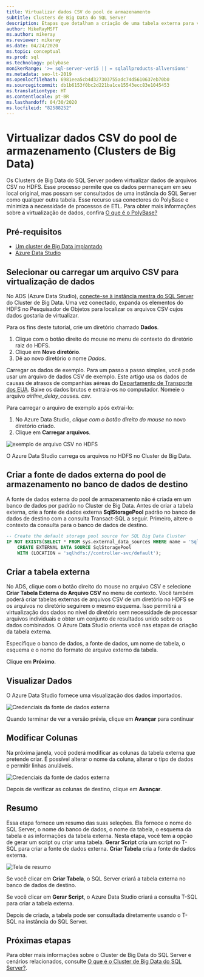 ```yaml
---
title: Virtualizar dados CSV do pool de armazenamento
subtitle: Clusters de Big Data do SQL Server
description: Etapas que detalham a criação de uma tabela externa para virtualização de um arquivo CSV em um Cluster de Big Data
author: MikeRayMSFT
ms.author: mikeray
ms.reviewer: mikeray
ms.date: 04/24/2020
ms.topic: conceptual
ms.prod: sql
ms.technology: polybase
monikerRange: '>= sql-server-ver15 || = sqlallproducts-allversions'
ms.metadata: seo-lt-2019
ms.openlocfilehash: 6981eea5cb4d327303755adc74d5610637eb70b0
ms.sourcegitcommit: db1b6153f0bc2d221ba1ce15543ecc83e1045453
ms.translationtype: HT
ms.contentlocale: pt-BR
ms.lasthandoff: 04/30/2020
ms.locfileid: "82588252"
---
```

# <a name="virtualize-csv-data-from-storage-pool-big-data-clusters"></a>Virtualizar dados CSV do pool de armazenamento (Clusters de Big Data)

Os Clusters de Big Data do SQL Server podem virtualizar dados de arquivos CSV no HDFS. Esse processo permite que os dados permaneçam em seu local original, mas possam ser consultados de uma instância do SQL Server como qualquer outra tabela. Esse recurso usa conectores do PolyBase e minimiza a necessidade de processos de ETL. Para obter mais informações sobre a virtualização de dados, confira [O que é o PolyBase?](../relational-databases/polybase/polybase-guide.md)

## <a name="prerequisites"></a>Pré-requisitos

- [Um cluster de Big Data implantado](deployment-guidance.md)
- [Azure Data Studio](../azure-data-studio/download-azure-data-studio.md)

## <a name="select-or-upload-a-csv-file-for-data-virtualization"></a>Selecionar ou carregar um arquivo CSV para virtualização de dados 

No ADS (Azure Data Studio), [conecte-se à instância mestra do SQL Server](connect-to-big-data-cluster.md#master) do Cluster de Big Data. Uma vez conectado, expanda os elementos do HDFS no Pesquisador de Objetos para localizar os arquivos CSV cujos dados gostaria de virtualizar. 

Para os fins deste tutorial, crie um diretório chamado **Dados**.

1. Clique com o botão direito do mouse no menu de contexto do diretório raiz do HDFS.
2. Clique em **Novo diretório**.
3. Dê ao novo diretório o nome *Dados*.

Carregar os dados de exemplo. Para um passo a passo simples, você pode usar um arquivo de dados CSV de exemplo. Este artigo usa os dados de causas de atrasos de companhias aéreas do [Departamento de Transporte dos EUA](https://www.transtats.bts.gov/OT_Delay/OT_DelayCause1.asp?pn=1). Baixe os dados brutos e extraia-os no computador. Nomeie o arquivo *airline_delay_causes. csv*.

Para carregar o arquivo de exemplo após extraí-lo:

1. No Azure Data Studio, *clique com o botão direito do mouse* no novo diretório criado. 
2. Clique em **Carregar arquivos**.

![exemplo de arquivo CSV no HDFS](media/data-virtualization/100-csv-sample-file-hdfs.png)

O Azure Data Studio carrega os arquivos no HDFS no Cluster de Big Data.

## <a name="create-the-storage-pool-external-data-source-in-your-target-database"></a>Criar a fonte de dados externa do pool de armazenamento no banco de dados de destino

A fonte de dados externa do pool de armazenamento não é criada em um banco de dados por padrão no Cluster de Big Data. Antes de criar a tabela externa, crie a fonte de dados externa **SqlStoragePool** padrão no banco de dados de destino com a consulta Transact-SQL a seguir. Primeiro, altere o contexto da consulta para o banco de dados de destino.

```sql
-- Create the default storage pool source for SQL Big Data Cluster
IF NOT EXISTS(SELECT * FROM sys.external_data_sources WHERE name = 'SqlStoragePool')
    CREATE EXTERNAL DATA SOURCE SqlStoragePool
    WITH (LOCATION = 'sqlhdfs://controller-svc/default');
```

## <a name="create-the-external-table"></a>Criar a tabela externa

No ADS, clique com o botão direito do mouse no arquivo CSV e selecione **Criar Tabela Externa do Arquivo CSV** no menu de contexto. Você também poderá criar tabelas externas de arquivos CSV de um diretório no HDFS se os arquivos no diretório seguirem o mesmo esquema. Isso permitirá a virtualização dos dados no nível do diretório sem necessidade de processar arquivos individuais e obter um conjunto de resultados unido sobre os dados combinados. O Azure Data Studio orienta você nas etapas de criação da tabela externa.

Especifique o banco de dados, a fonte de dados, um nome de tabela, o esquema e o nome do formato de arquivo externo da tabela.

Clique em **Próximo**.

## <a name="preview-data"></a>Visualizar Dados

O Azure Data Studio fornece uma visualização dos dados importados.

![Credenciais da fonte de dados externa](media/data-virtualization/130-csv-preview-data.png)

Quando terminar de ver a versão prévia, clique em **Avançar** para continuar

## <a name="modify-columns"></a>Modificar Colunas

Na próxima janela, você poderá modificar as colunas da tabela externa que pretende criar. É possível alterar o nome da coluna, alterar o tipo de dados e permitir linhas anuláveis. 

![Credenciais da fonte de dados externa](media/data-virtualization/140-csv-modify-columns.png)

Depois de verificar as colunas de destino, clique em **Avançar**.

## <a name="summary"></a>Resumo

Essa etapa fornece um resumo das suas seleções. Ela fornece o nome do SQL Server, o nome do banco de dados, o nome da tabela, o esquema da tabela e as informações da tabela externa. Nesta etapa, você tem a opção de gerar um script ou criar uma tabela. **Gerar Script** cria um script no T-SQL para criar a fonte de dados externa. **Criar Tabela** cria a fonte de dados externa.

![Tela de resumo](media/data-virtualization/150-csv-virtualize-data-summary.png)

Se você clicar em **Criar Tabela**, o SQL Server criará a tabela externa no banco de dados de destino.

Se você clicar em **Gerar Script**, o Azure Data Studio criará a consulta T-SQL para criar a tabela externa.

Depois de criada, a tabela pode ser consultada diretamente usando o T-SQL na instância do SQL Server.

## <a name="next-steps"></a>Próximas etapas

Para obter mais informações sobre o Cluster de Big Data do SQL Server e cenários relacionados, consulte [O que é o Cluster de Big Data do SQL Server?](big-data-cluster-overview.md).
